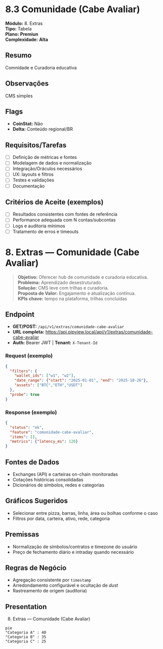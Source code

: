 # 8.3 Comunidade (Cabe Avaliar)

**Módulo:** 8. Extras  
**Tipo:** Tabela  
**Plano:** **Premiun**  
**Complexidade:** **Alta**

## Resumo
Comnidade e Curadoria educativa

## Observações
CMS simples

## Flags
- **CoinStat:** Não
- **Delta:** Conteúdo regional/BR

## Requisitos/Tarefas
- [ ] Definição de métricas e fontes
- [ ] Modelagem de dados e normalização
- [ ] Integração/Oráculos necessários
- [ ] UX: layouts e filtros
- [ ] Testes e validações
- [ ] Documentação

## Critérios de Aceite (exemplos)
- [ ] Resultados consistentes com fontes de referência
- [ ] Performance adequada com N contas/subcontas
- [ ] Logs e auditoria mínimos
- [ ] Tratamento de erros e timeouts

# 8. Extras — Comunidade (Cabe Avaliar)

> **Objetivo:** Oferecer hub de comunidade e curadoria educativa.  
> **Problema:** Aprendizado desestruturado.  
> **Solução:** CMS leve com trilhas e curadoria.  
> **Proposta de Valor:** Engajamento e atualização contínua.  
> **KPIs chave:** tempo na plataforma, trilhas concluídas

## Endpoint
- **GET/POST:** `/api/v1/extras/comunidade-cabe-avaliar`  
- **URL completa:** <https://api.pipview.local/api/v1/extras/comunidade-cabe-avaliar>  
- **Auth:** Bearer JWT | **Tenant:** `X-Tenant-Id`

### Request (exemplo)
```json
{
  "filters": {
    "wallet_ids": ["w1", "w2"],
    "date_range": {"start": "2025-01-01", "end": "2025-10-26"},
    "assets": ["BTC","ETH","USDT"]
  },
  "probe": true
}
```

### Response (exemplo)
```json
{
  "status": "ok",
  "feature": "comunidade-cabe-avaliar",
  "items": [],
  "metrics": {"latency_ms": 120}
}
```

## Fontes de Dados
- Exchanges (API) e carteiras on-chain monitoradas
- Cotações históricas consolidadas
- Dicionários de símbolos, redes e categorias

## Gráficos Sugeridos
- Selecionar entre pizza, barras, linha, área ou bolhas conforme o caso
- Filtros por data, carteira, ativo, rede, categoria

## Premissas
- Normalização de símbolos/contratos e timezone do usuário
- Preço de fechamento diário e intraday quando necessário

## Regras de Negócio
- Agregação consistente por `timestamp`
- Arredondamento configurável e ocultação de *dust*
- Rastreamento de origem (auditoria)

## Presentation
8. Extras — Comunidade (Cabe Avaliar)

```mermaid
pie
"Categoria A" : 40
"Categoria B" : 35
"Categoria C" : 25
```
